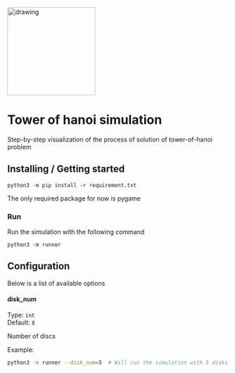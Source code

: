 <img src="https://pbs.twimg.com/profile_images/983069365871427585/7-vbtN0V.jpg" alt="drawing" width="200"/>

# Tower of hanoi simulation

Step-by-step visualization of the process of solution of tower-of-hanoi problem

## Installing / Getting started


```shell
python3 -m pip install -r requirement.txt
```

The only required package for now is pygame

### Run

Run the simulation with the following command

```shell
python3 -m runner
```

## Configuration

Below is a list of available options

#### disk_num
Type: `int`  
Default: `8`

Number of discs

Example:
```bash
python3 -m runner --disk_num=5  # Will run the simulation with 5 disks
```
